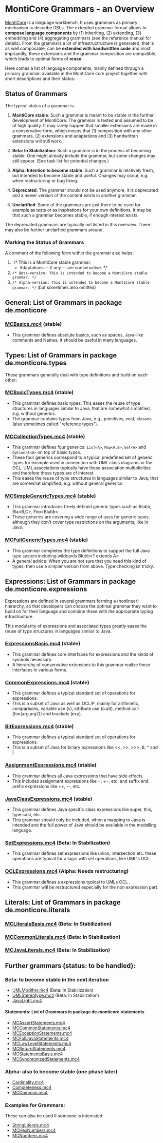 <!-- (c) https://github.com/MontiCore/monticore -->

# MontiCore Grammars - an Overview

[MontiCore](http://www.monticore.de) is a language workbench. It uses 
grammars as primary mechanism to describe DSLs. The extended 
grammar format allows to **compose language components** by
(1) inheriting, (2) extending, (3) embedding 
and (4) aggregating grammars (see the reference manual for details).
From the grammars a lot of infrastructructure is generated, that is as well
composable, can be **extended with handwrittten code** and most imprtandly, these
extensions and the grammar composition are compatible, which
leads to optimal forms of **reuse**.

Here comes a list of language components, mainly defined through a 
primary grammar, available in the MontiCore core project 
together with short descriptions and their status:

## Status of Grammars 

The typical status of a grammar is:

1. **MontiCore stable**:
Such a grammar is meant to be stable in the further development of 
MontiCore. The grammar is tested and assumed to be of high quality.
It may rarely happen that smaller extensions are made in a conservative 
form, which means that (1) composition with any other grammars,
(2) extensions and adaptations and (3) handwritten extensions will 
still work.

1. **Beta: In Stabilization**:
Such a grammar is in the process of becoming stable. One might already 
include the grammar, but some changes may still appear.
(See task list for potential changes.)

1. **Alpha: Intention to become stable**:
Such a grammar is relatively fresh, but intended to become stable 
and useful. Changes may occur, e.g. when restructuring or bug fixing.

1. **Deprecated**:
The grammar should not be used anymore, it is deprecated and a newer
version of the content exists in another grammar.

1. **Unclarified**:
Some of the grammars are just there to be used for example as
tests or as inspirations for your own definitions. It may be that 
such a grammar becomes stable, if enough interest exists.

The deprecated grammars are typically not listed in this overview.
There may also be further unclarfied grammars around.

### Marking the Status of Grammars

A comment of the following form within the grammar also helps:

1. `/* This is a MontiCore stable grammar.
    * Adaptations -- if any -- are conservative. */`
2. `/* Beta-version: This is intended to become a MontiCore stable grammar. */`
2. `/* Alpha-version: This is intended to become a MontiCore stable grammar. */`
   (but sometimes also omitted)

## General: List of Grammars in package de.monticore

### [MCBasics.mc4](monticore-grammar/src/main/grammars/de/monticore/MCBasics.mc4)  (stable)
* This grammar defines absolute basics, such as spaces, 
Java-like comments and Names. 
It should be useful in many languages.
  
  
## Types: List of Grammars in package de.monticore.types

These grammars generally deal with type definitions and build on each 
other:

### [MCBasicTypes.mc4](monticore-grammar/src/main/grammars/de/monticore/types/MCBasicTypes.mc4) (stable)
* This grammar defines basic types. This eases the reuse of type 
structures in languages similar to Java, that are somewhat 
simplified, e.g. without generics.
* The grammar contains types from Java, e.g., primitives, void, 
classes (also sometimes called "reference types").
 
### [MCCollectionTypes.mc4](monticore-grammar/src/main/grammars/de/monticore/types/MCCollectionTypes.mc4) (stable)
* This grammar defines four generics: `List<A>`, `Map<A,B>`, `Set<A>` and 
`Optional<A>` on top of basic types.
* These four generics correspond to a typical predefined set of generic 
types for example used in connection with UML class diagrams or the
OCL. UML associations typically have those association multiplicities and 
therefore these types are of interest.
* This eases the reuse of type structures in languages similar to Java,
that are somewhat simplified, e.g. without general generics.


### [MCSimpleGenericTypes.mc4](monticore-grammar/src/main/grammars/de/monticore/types/MCSimpleGenericTypes.mc4) (stable)
* This grammar introduces freely defined generic types
such as Blubb<A>, Bla<B,C>, Foo<Blubb<D>>
* These generics are covering a wide range of uses for generic types,
although they don't cover type restrictions on the arguments, like in 
Java. 


### [MCFullGenericTypes.mc4](monticore-grammar/src/main/grammars/de/monticore/types/MCFullGenericTypes.mc4) (stable)
* This grammar completes the type definitions to 
support the full Java type system including wildcards Blubb<? extends A>
* A general advice: When you are not sure that you need this kind of
types, then use a simpler version from above. Type checking ist tricky.



## Expressions: List of Grammars in package de.monticore.expressions

Expressions are defined in several grammars forming a (nonlinear) hierarchy,
so that developers can choose the optimal grammar they want to build on 
for their language and combine these with the appropriate typing 
infrastructure.

This modularity of expressions and associated types greatly eases 
the reuse of type structures in languages similar to Java.


### [ExpressionsBasis.mc4](monticore-grammar/src/main/grammars/de/monticore/expressions/ExpressionsBasis.mc4) (stable)
* This grammar defines core interfaces for expressions and the 
kinds of symbols necessary.
* A hierarchy of conservative extensions to this grammar realize
these interfaces in various forms.


### [CommonExpressions.mc4](monticore-grammar/src/main/grammars/de/monticore/expressions/CommonExpressions.mc4) (stable)
* This grammar defines a typical standard set of operations for
expressions. 
* This is a subset of Java as well as OCL/P, 
mainly for arithmetic, comparisons, variable use (v), 
attribute use (o.att), method call (foo(arg,arg2)) and brackets (exp).


### [BitExpressions.mc4](monticore-grammar/src/main/grammars/de/monticore/expressions/BitExpressions.mc4) (stable)
* This grammar defines a typical standard set of operations for
expressions. 
* This is a subset of Java for binary expressions 
like <<, >>, >>>, &, ^ and |


### [AssignmentExpressions.mc4](monticore-grammar/src/main/grammars/de/monticore/expressions/AssignmentExpressions.mc4) (stable)
* This grammar defines all Java expressions that have side effects.
* This includes assignment expressions like =, +=, etc. and 
suffix and prefix expressions like ++, --, etc.


### [JavaClassExpressions.mc4](monticore-grammar/src/main/grammars/de/monticore/expressions/JavaClassExpressions.mc4) (stable)
* This grammar defines Java specific class expressions like super, 
this, type cast, etc.
* This grammar should only be included, when a mapping to Java is
intended and the full power of Java should be available in the 
modelling language.


### [SetExpressions.mc4](monticore-grammar/src/main/grammars/de/monticore/expressions/SetExpressions.mc4) (Beta: In Stabilization)
* This grammar defines set expressions like union, intersection etc.
these operations are typical for a logic with set operations, like 
UML's OCL.


### [OCLExpressions.mc4](monticore-grammar/src/main/grammars/de/monticore/expressions/OCLExpressions.mc4) (Alpha: Needs restructuring)
* This grammar defines a expressions typical to UMLs OCL .
* This grammar will be restructured especially for the non expression part.

## Literals: List of Grammars in package de.monticore.literals

### [MCLiteralsBasis.mc4](monticore-grammar/src/main/grammars/de/monticore/literals/MCLiteralsBasis.mc4) (Beta: In Stabilization)
### [MCCommonLiterals.mc4](monticore-grammar/src/main/grammars/de/monticore/literals/MCCommonLiterals.mc4) (Beta: In Stabilization)
### [MCJavaLiterals.mc4](monticore-grammar/src/main/grammars/de/monticore/literals/MCJavaLiterals.mc4) (Beta: In Stabilization)

## Further grammars (status: to be handled):

### Beta: to become stable in the next iteration

* [UMLModifier.mc4](monticore-grammar/src/main/grammars/de/monticore/UMLModifier.mc4) (Beta: In Stabilization)
* [UMLStereotype.mc4](monticore-grammar/src/main/grammars/de/monticore/UMLStereotype.mc4) (Beta: In Stabilization)
* [JavaLight.mc4](monticore-grammar/src/main/grammars/de/monticore/JavaLight.mc4) 

#### Statements: List of Grammars in package de.monticore.statements
* [MCAssertStatements.mc4](monticore-grammar/src/main/grammars/de/monticore/statements/MCAssertStatements.mc4)
* [MCCommonStatements.mc4](monticore-grammar/src/main/grammars/de/monticore/statements/MCCommonStatements.mc4)
* [MCExceptionStatements.mc4](monticore-grammar/src/main/grammars/de/monticore/statements/MCExceptionStatements.mc4)
* [MCFullJavaStatements.mc4](monticore-grammar/src/main/grammars/de/monticore/statements/MCFullJavaStatements.mc4)
* [MCLowLevelStatements.mc4](monticore-grammar/src/main/grammars/de/monticore/statements/MCLowLevelStatements.mc4)
* [MCReturnStatements.mc4](monticore-grammar/src/main/grammars/de/monticore/statements/MCReturnStatements.mc4)
* [MCStatementsBasis.mc4](monticore-grammar/src/main/grammars/de/monticore/statements/MCStatementsBasis.mc4)
* [MCSynchronizedStatements.mc4](monticore-grammar/src/main/grammars/de/monticore/statements/MCSynchronizedStatements.mc4)


### Alpha: also to become stable (one phase later)

* [Cardinality.mc4](monticore-grammar/src/main/grammars/de/monticore/Cardinality.mc4)
* [Completeness.mc4](monticore-grammar/src/main/grammars/de/monticore/Completeness.mc4)
* [MCCommon.mc4](monticore-grammar/src/main/grammars/de/monticore/MCCommon.mc4)

### Examples for Grammars:

These can also be used if someone is interested:

* [StringLiterals.mc4](monticore-grammar/src/main/examples/StringLiterals.mc4)
* [MCHexNumbers.mc4](monticore-grammar/src/main/examples/MCHexNumbers.mc4)
* [MCNumbers.mc4](monticore-grammar/src/main/examples/MCNumbers.mc4)





